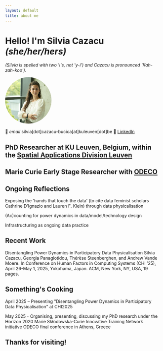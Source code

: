 ```yaml
---
layout: default
title: about me
---
```


# Hello! I'm Silvia Cazacu *(she/her/hers)*
*(Silvia is spelled with two 'i's, not 'y-i') and Cazacu is pronounced 'Kah-zah-koo').* 

<img src="Silvia_profile_2.jpg" alt="Profile Image" style="width: 150px; height: 150px; border-radius: 50%; object-fit: cover;">

📧 *email* silvia[dot]cazacu-bucica[at]kuleuven[dot]be
💼 [LinkedIn](https://linkedin.com/in/silvia-cazacu/)


## PhD Researcher at KU Leuven, Belgium, within the [Spatial Applications Division Leuven](https://ees.kuleuven.be/en/sadl/) 
## Marie Curie Early Stage Researcher with [ODECO](https://odeco-research.eu/)

## Ongoing Reflections

  Exposing the 'hands that touch the data' (to cite data feminist scholars Cathrine D’Ignazio and Lauren F. Klein) through data physicalisation

  (Ac)counting for power dynamics in data/model/technology design

  Infrastructuring as ongoing data practice

## Recent Work

  Disentangling Power Dynamics in Participatory Data Physicalisation Silvia Cazacu, Georgia Panagiotidou, Thérèse Steenberghen, and Andrew Vande Moere. In Conference on Human Factors in Computing Systems (CHI ’25), April 26-May 1, 2025, Yokohama, Japan. ACM, New York, NY, USA, 19 pages.

## Something's Cooking

  April 2025 – Presenting "Disentangling Power Dynamics in Participatory Data Physicalisation" at CHI2025

  May 2025 - Organising, presenting, discussing my PhD research under the Horizon 2020 Marie Skłodowska-Curie Innovative Training Network initiative ODECO final conference in Athens, Greece

## Thanks for visiting!
